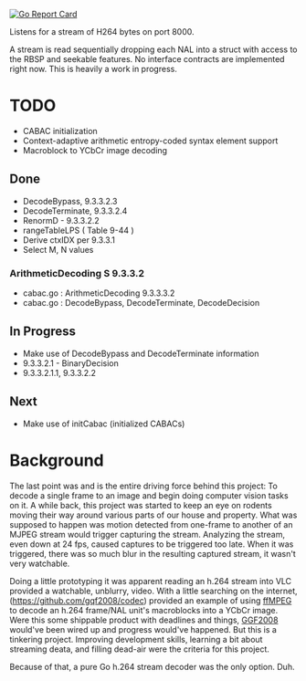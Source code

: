 [![Go Report Card](https://goreportcard.com/badge/github.com/ausocean/h264decode)](https://goreportcard.com/report/github.com/ausocean/h264decode)

Listens for a stream of H264 bytes on port 8000.

A stream is read sequentially dropping each NAL into a struct with access to the RBSP and seekable features. No interface contracts are implemented right now. This is heavily a work in progress.

# TODO

* CABAC initialization
* Context-adaptive arithmetic entropy-coded syntax element support
* Macroblock to YCbCr image decoding

## Done

* DecodeBypass, 9.3.3.2.3
* DecodeTerminate, 9.3.3.2.4
* RenormD - 9.3.3.2.2
* rangeTableLPS ( Table 9-44 )
* Derive ctxIDX per 9.3.3.1
* Select M, N values

### ArithmeticDecoding S 9.3.3.2

* cabac.go : ArithmeticDecoding 9.3.3.3.2
* cabac.go : DecodeBypass, DecodeTerminate, DecodeDecision

## In Progress

* Make use of DecodeBypass and DecodeTerminate information
* 9.3.3.2.1 - BinaryDecision
 * 9.3.3.2.1.1, 9.3.3.2.2

## Next

* Make use of initCabac (initialized CABACs)

# Background

The last point was and is the entire driving force behind this project: To decode a single frame to an image and begin doing computer vision tasks on it. A while back, this project was started to keep an eye on rodents moving their way around various parts of our house and property. What was supposed to happen was motion detected from one-frame to another of an MJPEG stream would trigger capturing the stream. Analyzing the stream, even down at 24 fps, caused captures to be triggered too late. When it was triggered, there was so much blur in the resulting captured stream, it wasn't very watchable.

Doing a little prototyping it was apparent reading an h.264 stream into VLC provided a watchable, unblurry, video. With a little searching on the internet, (https://github.com/gqf2008/codec) provided an example of using [ffMPEG](https://www.ffmpeg.org/) to decode an h.264 frame/NAL unit's macroblocks into a YCbCr image. Were this some shippable product with deadlines and things, [GGF2008](https://github.com/gqf2008/codec) would've been wired up and progress would've happened. But this is a tinkering project. Improving development skills, learning a bit about streaming deata, and filling dead-air were the criteria for this project.

Because of that, a pure Go h.264 stream decoder was the only option. Duh.

